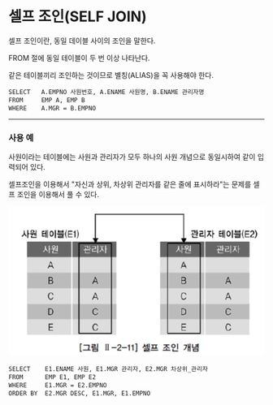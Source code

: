 # 셀프 조인(SELF JOIN)

셀프 조인이란, 동일 데이블 사이의 조인을 말한다.

FROM 절에 동일 테이블이 두 번 이상 나타난다.

같은 테이블끼리 조인하는 것이므로 별칭(ALIAS)을 꼭 사용해야 한다.
````
SELECT   A.EMPNO 사원번호, A.ENAME 사원명, B.ENAME 관리자명
FROM     EMP A, EMP B
WHERE    A.MGR = B.EMPNO
````

---

### 사용 예

사원이라는 테이블에는 사원과 관리자가 모두 하나의 사원 개념으로 동일시하여 같이 입력되어 있다.

셀프조인을 이용해서 "자신과 상위, 차상위 관리자를 같은 줄에 표시하라"는 문제를 셀프 조인을 이용해서 풀 수 있다.

![셀프조인.png](/image/셀프조인.png)

````
SELECT    E1.ENAME 사원, E1.MGR 관리자, E2.MGR 차상위_관리자
FROM      EMP E1, EMP E2
WHERE     E1.MGR = E2.EMPNO
ORDER BY  E2.MGR DESC, E1.MGR, E1.EMPNO
````